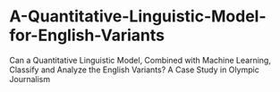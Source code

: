 # A-Quantitative-Linguistic-Model-for-English-Variants
Can a Quantitative Linguistic Model, Combined with Machine Learning, Classify and Analyze the English Variants? A Case Study in Olympic Journalism
